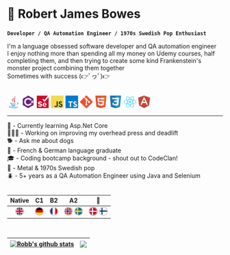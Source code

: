 # 🦦 Robert James Bowes

**`Developer / QA Automation Engineer / 1970s Swedish Pop Enthusiast`**

I'm a language obsessed software developer and QA automation engineer  
I enjoy nothing more than spending all my money on Udemy courses, half completing them, and then trying to create some kind Frankenstein's monster project combining them together  
Sometimes with success  (👉ﾟヮﾟ)👉

<br />

<div>
  <img alt="Java" width="30px" src="https://raw.githubusercontent.com/devicons/devicon/1119b9f84c0290e0f0b38982099a2bd027a48bf1/icons/java/java-original.svg"/>
  <img alt="C Sharp" width="30px" src="https://raw.githubusercontent.com/devicons/devicon/1119b9f84c0290e0f0b38982099a2bd027a48bf1/icons/csharp/csharp-plain.svg"/>
  <img alt="Selenium" width="30px" src="https://raw.githubusercontent.com/devicons/devicon/1119b9f84c0290e0f0b38982099a2bd027a48bf1/icons/selenium/selenium-original.svg" />
  <img alt="JavaScript" width="30px" src="https://raw.githubusercontent.com/devicons/devicon/1119b9f84c0290e0f0b38982099a2bd027a48bf1/icons/javascript/javascript-original.svg" />
  <img alt="TypeScript" width="30px" src="https://raw.githubusercontent.com/devicons/devicon/1119b9f84c0290e0f0b38982099a2bd027a48bf1/icons/typescript/typescript-original.svg" />
  <img alt="Git" width="30px" src="https://raw.githubusercontent.com/devicons/devicon/1119b9f84c0290e0f0b38982099a2bd027a48bf1/icons/git/git-original.svg" />
  <img alt="HTML" width="30px" src="https://raw.githubusercontent.com/devicons/devicon/1119b9f84c0290e0f0b38982099a2bd027a48bf1/icons/html5/html5-original.svg" />
  <img alt="CSS" width="30px" src="https://raw.githubusercontent.com/devicons/devicon/1119b9f84c0290e0f0b38982099a2bd027a48bf1/icons/css3/css3-original.svg" />
  <img alt="React" width="30px" src="https://raw.githubusercontent.com/devicons/devicon/1119b9f84c0290e0f0b38982099a2bd027a48bf1/icons/react/react-original.svg" />
  <img alt="Angular" width="30px" src="https://raw.githubusercontent.com/devicons/devicon/1119b9f84c0290e0f0b38982099a2bd027a48bf1/icons/angularjs/angularjs-plain.svg" />
</div>

<hr />

<div>🌱 - Currently learning Asp.Net Core</div>
<div>🏋🏻‍♂️ - Working on improving my overhead press and deadlift</div>
<div>🐕 - Ask me about dogs</div>
<div>💬 - French & German language graduate</div>
<div>🎓 - Coding bootcamp background - shout out to CodeClan!</div>
<div>🎵 - Metal & 1970s Swedish pop</div>
<div>🪲 - 5+ years as a QA Automation Engineer using Java and Selenium</div>

<br />

| Native | C1 | B2 | A2 | 🫠 |
| :---: | :---: | :---: | :---: | :---: |
| <img alt="British flag" width="20px" src="https://raw.githubusercontent.com/robbbowes/flags/5601193e168c4217f9fe01fcc31f54f460134bf6/uk-flag-round-circle-icon.svg"/> | <img alt="German flag" width="20px" src="https://raw.githubusercontent.com/robbbowes/flags/5601193e168c4217f9fe01fcc31f54f460134bf6/germany-flag-round-circle-icon.svg"/> | <img alt="French flag" width="20px" src="https://raw.githubusercontent.com/robbbowes/flags/5601193e168c4217f9fe01fcc31f54f460134bf6/france-flag-round-circle-icon.svg"/> | <img alt="Norwegian flag" width="20px" src="https://raw.githubusercontent.com/robbbowes/flags/5601193e168c4217f9fe01fcc31f54f460134bf6/norway-flag-round-circle-icon.svg"/> <img alt="Swedish flag" width="20px" src="https://raw.githubusercontent.com/robbbowes/flags/5601193e168c4217f9fe01fcc31f54f460134bf6/sweden-flag-round-circle-icon.svg"/> | <img alt="Danish flag" width="20px" src="https://raw.githubusercontent.com/robbbowes/flags/5601193e168c4217f9fe01fcc31f54f460134bf6/denmark-flag-round-circle-icon.svg"/> <img alt="Finnish flag" width="20px" src="https://raw.githubusercontent.com/robbbowes/flags/5601193e168c4217f9fe01fcc31f54f460134bf6/finland-flag-round-circle-icon.svg"/> |

<!-- 
<img alt="British flag" width="20px" style="padding-right:10px;" src="https://raw.githubusercontent.com/robbbowes/flags/5601193e168c4217f9fe01fcc31f54f460134bf6/uk-flag-round-circle-icon.svg"/> Native  
<img alt="German flag" width="20px" style="padding-right:10px" src="https://raw.githubusercontent.com/robbbowes/flags/5601193e168c4217f9fe01fcc31f54f460134bf6/germany-flag-round-circle-icon.svg"/> C1  
<img alt="French flag" width="20px" style="padding-right:10px;" src="https://raw.githubusercontent.com/robbbowes/flags/5601193e168c4217f9fe01fcc31f54f460134bf6/france-flag-round-circle-icon.svg"/> B2  
<img alt="Norwegian flag" width="20px" style="padding-right:10px;" src="https://raw.githubusercontent.com/robbbowes/flags/5601193e168c4217f9fe01fcc31f54f460134bf6/norway-flag-round-circle-icon.svg"/> <img alt="Swedish flag" width="20px" style="padding-right:10px;" src="https://raw.githubusercontent.com/robbbowes/flags/5601193e168c4217f9fe01fcc31f54f460134bf6/sweden-flag-round-circle-icon.svg"/> A2  
<img alt="Danish flag" width="20px" style="padding-right:10px;" src="https://raw.githubusercontent.com/robbbowes/flags/5601193e168c4217f9fe01fcc31f54f460134bf6/denmark-flag-round-circle-icon.svg"/> <img alt="Finnish flag" width="20px" style="padding-right:10px;" src="https://raw.githubusercontent.com/robbbowes/flags/5601193e168c4217f9fe01fcc31f54f460134bf6/finland-flag-round-circle-icon.svg"/> Kamelåså / No niin -->

<br />

| <a href="https://github.com/robbbowes"><img align="center" src="https://github-readme-stats.vercel.app/api?username=robbbowes&show_icons=true&include_all_commits=true&theme=github_dark&hide_border=true" alt="Robb's github stats" /></a> | <a href="https://github.com/robbbowes"><img align="center" src="https://github-readme-stats.vercel.app/api/top-langs/?username=robbbowes&layout=compact&theme=github_dark&hide_border=true" /></a> |
| ------------- | ------------- |


<!--
**robbbowes/robbbowes** is a ✨ _special_ ✨ repository because its `README.md` (this file) appears on your GitHub profile.

Here are some ideas to get you started:

- 🔭 I’m currently working on ...
- 🌱 I’m currently learning ...
- 👯 I’m looking to collaborate on ...
- 🤔 I’m looking for help with ...
- 💬 Ask me about ...
- 📫 How to reach me: ...
- 😄 Pronouns: ...
- ⚡ Fun fact: ...
-->
